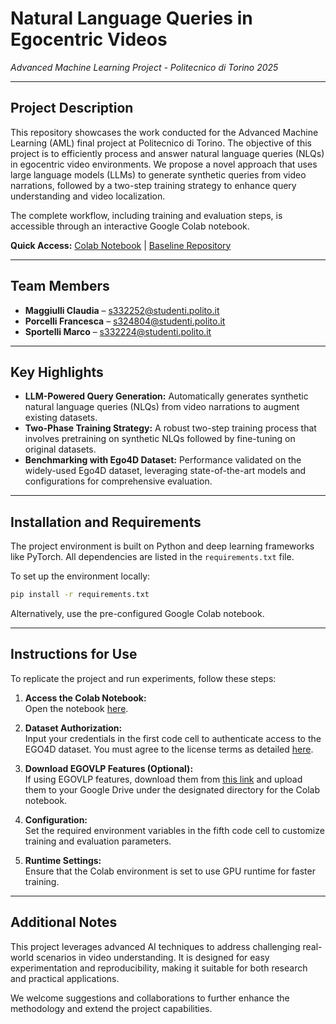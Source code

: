 # Natural Language Queries in Egocentric Videos  
*Advanced Machine Learning Project - Politecnico di Torino 2025*

---

## Project Description  
This repository showcases the work conducted for the Advanced Machine Learning (AML) final project at Politecnico di Torino. The objective of this project is to efficiently process and answer natural language queries (NLQs) in egocentric video environments. We propose a novel approach that uses large language models (LLMs) to generate synthetic queries from video narrations, followed by a two-step training strategy to enhance query understanding and video localization.

The complete workflow, including training and evaluation steps, is accessible through an interactive Google Colab notebook.

**Quick Access:** [Colab Notebook](https://colab.research.google.com/github/FrancescaPorcellii/AML/blob/main/Ego4D_NLQ_Benchmark.ipynb) | [Baseline Repository](https://github.com/EGO4D/episodic-memory/tree/main/NLQ/VSLNet)

---

## Team Members  
- **Maggiulli Claudia** – [s332252@studenti.polito.it](mailto:s332252@studenti.polito.it)  
- **Porcelli Francesca** – [s324804@studenti.polito.it](mailto:s324804@studenti.polito.it)
- **Sportelli Marco** – [s332224@studenti.polito.it](mailto:s332224@studenti.polito.it)  

---

## Key Highlights  
- **LLM-Powered Query Generation:** Automatically generates synthetic natural language queries (NLQs) from video narrations to augment existing datasets.
- **Two-Phase Training Strategy:** A robust two-step training process that involves pretraining on synthetic NLQs followed by fine-tuning on original datasets.
- **Benchmarking with Ego4D Dataset:** Performance validated on the widely-used Ego4D dataset, leveraging state-of-the-art models and configurations for comprehensive evaluation.

---

## Installation and Requirements  
The project environment is built on Python and deep learning frameworks like PyTorch. All dependencies are listed in the `requirements.txt` file.

To set up the environment locally:
```bash
pip install -r requirements.txt
```
Alternatively, use the pre-configured Google Colab notebook.

---

## Instructions for Use  
To replicate the project and run experiments, follow these steps:

1. **Access the Colab Notebook:**  
   Open the notebook [here](https://colab.research.google.com/github/FrancescaPorcellii/AML/blob/main/Ego4D_NLQ_Benchmark.ipynb).

2. **Dataset Authorization:**  
   Input your credentials in the first code cell to authenticate access to the EGO4D dataset. You must agree to the license terms as detailed [here](https://ego4d-data.org/docs/start-here/#license-agreement).

3. **Download EGOVLP Features (Optional):**  
   If using EGOVLP features, download them from [this link](https://drive.google.com/file/d/1U318S34jw3uNnsURJ1T40YwsSuK5_-RJ/view?usp=share_link) and upload them to your Google Drive under the designated directory for the Colab notebook.

4. **Configuration:**  
   Set the required environment variables in the fifth code cell to customize training and evaluation parameters.

5. **Runtime Settings:**  
   Ensure that the Colab environment is set to use GPU runtime for faster training.

---

## Additional Notes  
This project leverages advanced AI techniques to address challenging real-world scenarios in video understanding. It is designed for easy experimentation and reproducibility, making it suitable for both research and practical applications.

We welcome suggestions and collaborations to further enhance the methodology and extend the project capabilities.

